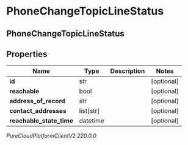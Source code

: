 # PhoneChangeTopicLineStatus

## PhoneChangeTopicLineStatus

## Properties

|Name | Type | Description | Notes|
|------------ | ------------- | ------------- | -------------|
| **id** | str |  | [optional] |
| **reachable** | bool |  | [optional] |
| **address_of_record** | str |  | [optional] |
| **contact_addresses** | list[str] |  | [optional] |
| **reachable_state_time** | datetime |  | [optional] |



_PureCloudPlatformClientV2 220.0.0_
